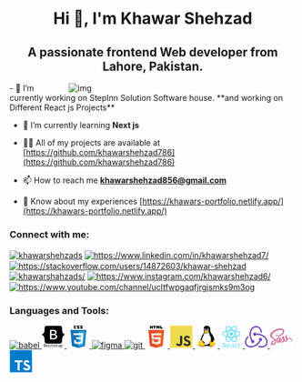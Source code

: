 [comment]: <![khawar Virtual Assistant Service Promotion LinkedIn Banner](https://github.com/khawarshehzad786/khawarshehzad786/assets/46210816/aad22f81-34bc-4a68-94e8-a9acf7178c9e)> (a reference style link.)

<h1 align="center">Hi 👋, I'm Khawar Shehzad</h1>
<h2 align="center">A passionate frontend Web developer from Lahore, Pakistan.</h2>

<img align="right" alt="img" width="400" src="https://cdn.dribbble.com/users/1162077/screenshots/3848914/programmer.gif"  width="240" />
- 🔭 I’m currently working on StepInn Solution Software house. **and working on Different React js Projects**

- 🌱 I’m currently learning **Next js**

- 👨‍💻 All of my projects are available at [https://github.com/khawarshehzad786](https://github.com/khawarshehzad786)

- 📫 How to reach me **khawarshehzad856@gmail.com**

- 📄 Know about my experiences [https://khawars-portfolio.netlify.app/](https://khawars-portfolio.netlify.app/)

<h3 align="left">Connect with me:</h3>
<p align="left">
<a href="https://twitter.com/khawarshehzads" target="blank"><img align="center" src="https://raw.githubusercontent.com/rahuldkjain/github-profile-readme-generator/master/src/images/icons/Social/twitter.svg" alt="khawarshehzads" height="30" width="40" /></a>
<a href="https://linkedin.com/in/https://www.linkedin.com/in/khawarshehzad7/" target="blank"><img align="center" src="https://raw.githubusercontent.com/rahuldkjain/github-profile-readme-generator/master/src/images/icons/Social/linked-in-alt.svg" alt="https://www.linkedin.com/in/khawarshehzad7/" height="30" width="40" /></a>
<a href="https://stackoverflow.com/users/https://stackoverflow.com/users/14872603/khawar-shehzad" target="blank"><img align="center" src="https://raw.githubusercontent.com/rahuldkjain/github-profile-readme-generator/master/src/images/icons/Social/stack-overflow.svg" alt="https://stackoverflow.com/users/14872603/khawar-shehzad" height="30" width="40" /></a>
<a href="https://fb.com/khawarshahzads/" target="blank"><img align="center" src="https://raw.githubusercontent.com/rahuldkjain/github-profile-readme-generator/master/src/images/icons/Social/facebook.svg" alt="khawarshahzads/" height="30" width="40" /></a>
<a href="https://instagram.com/https://www.instagram.com/khawarshehzad6/" target="blank"><img align="center" src="https://raw.githubusercontent.com/rahuldkjain/github-profile-readme-generator/master/src/images/icons/Social/instagram.svg" alt="https://www.instagram.com/khawarshehzad6/" height="30" width="40" /></a>
<a href="https://www.youtube.com/c/https://www.youtube.com/channel/ucltfwpgaqfjrgjsmks9m3og" target="blank"><img align="center" src="https://raw.githubusercontent.com/rahuldkjain/github-profile-readme-generator/master/src/images/icons/Social/youtube.svg" alt="https://www.youtube.com/channel/ucltfwpgaqfjrgjsmks9m3og" height="30" width="40" /></a>
</p>

<h3 align="left">Languages and Tools:</h3>
<p align="left"> <a href="https://babeljs.io/" target="_blank" rel="noreferrer"> <img src="https://www.vectorlogo.zone/logos/babeljs/babeljs-icon.svg" alt="babel" width="40" height="40"/> </a> <a href="https://getbootstrap.com" target="_blank" rel="noreferrer"> <img src="https://raw.githubusercontent.com/devicons/devicon/master/icons/bootstrap/bootstrap-plain-wordmark.svg" alt="bootstrap" width="40" height="40"/> </a> <a href="https://www.w3schools.com/css/" target="_blank" rel="noreferrer"> <img src="https://raw.githubusercontent.com/devicons/devicon/master/icons/css3/css3-original-wordmark.svg" alt="css3" width="40" height="40"/> </a> <a href="https://www.figma.com/" target="_blank" rel="noreferrer"> <img src="https://www.vectorlogo.zone/logos/figma/figma-icon.svg" alt="figma" width="40" height="40"/> </a> <a href="https://git-scm.com/" target="_blank" rel="noreferrer"> <img src="https://www.vectorlogo.zone/logos/git-scm/git-scm-icon.svg" alt="git" width="40" height="40"/> </a> <a href="https://www.w3.org/html/" target="_blank" rel="noreferrer"> <img src="https://raw.githubusercontent.com/devicons/devicon/master/icons/html5/html5-original-wordmark.svg" alt="html5" width="40" height="40"/> </a> <a href="https://developer.mozilla.org/en-US/docs/Web/JavaScript" target="_blank" rel="noreferrer"> <img src="https://raw.githubusercontent.com/devicons/devicon/master/icons/javascript/javascript-original.svg" alt="javascript" width="40" height="40"/> </a> <a href="https://www.linux.org/" target="_blank" rel="noreferrer"> <img src="https://raw.githubusercontent.com/devicons/devicon/master/icons/linux/linux-original.svg" alt="linux" width="40" height="40"/> </a> <a href="https://reactjs.org/" target="_blank" rel="noreferrer"> <img src="https://raw.githubusercontent.com/devicons/devicon/master/icons/react/react-original-wordmark.svg" alt="react" width="40" height="40"/> </a> <a href="https://redux.js.org" target="_blank" rel="noreferrer"> <img src="https://raw.githubusercontent.com/devicons/devicon/master/icons/redux/redux-original.svg" alt="redux" width="40" height="40"/> </a> <a href="https://sass-lang.com" target="_blank" rel="noreferrer"> <img src="https://raw.githubusercontent.com/devicons/devicon/master/icons/sass/sass-original.svg" alt="sass" width="40" height="40"/> </a> <a href="https://www.typescriptlang.org/" target="_blank" rel="noreferrer"> <img src="https://raw.githubusercontent.com/devicons/devicon/master/icons/typescript/typescript-original.svg" alt="typescript" width="40" height="40"/> </a> </p>
